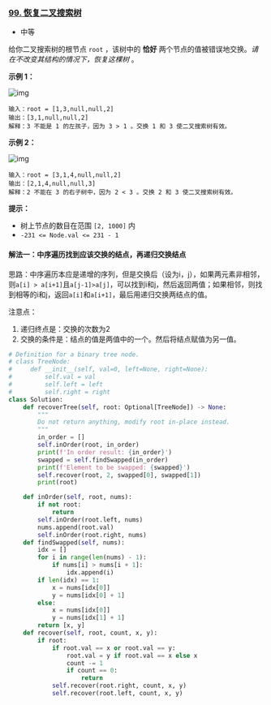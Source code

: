 ### [99. 恢复二叉搜索树](https://leetcode.cn/problems/recover-binary-search-tree/)

- 中等

给你二叉搜索树的根节点 `root` ，该树中的 **恰好** 两个节点的值被错误地交换。*请在不改变其结构的情况下，恢复这棵树* 。

**示例 1：**

 ![img](https://assets.leetcode.com/uploads/2020/10/28/recover1.jpg)

```
输入：root = [1,3,null,null,2]
输出：[3,1,null,null,2]
解释：3 不能是 1 的左孩子，因为 3 > 1 。交换 1 和 3 使二叉搜索树有效。
```

**示例 2：**

 ![img](https://assets.leetcode.com/uploads/2020/10/28/recover2.jpg)

```
输入：root = [3,1,4,null,null,2]
输出：[2,1,4,null,null,3]
解释：2 不能在 3 的右子树中，因为 2 < 3 。交换 2 和 3 使二叉搜索树有效。
```

**提示：**

- 树上节点的数目在范围 `[2, 1000]` 内
- `-231 <= Node.val <= 231 - 1`

#### 解法一：中序遍历找到应该交换的结点，再递归交换结点

思路：中序遍历本应是递增的序列，但是交换后（设为i，j），如果两元素非相邻，则`a[i] > a[i+1]`且`a[j-1]>a[j]`，可以找到i和j，然后返回两值；如果相邻，则找到相等的i和j，返回`a[i]`和`a[i+1]`，最后用递归交换两结点的值。

注意点：

1. 递归终点是：交换的次数为2
2. 交换的条件是：结点的值是两值中的一个。然后将结点赋值为另一值。

```python
# Definition for a binary tree node.
# class TreeNode:
#     def __init__(self, val=0, left=None, right=None):
#         self.val = val
#         self.left = left
#         self.right = right
class Solution:
    def recoverTree(self, root: Optional[TreeNode]) -> None:
        """
        Do not return anything, modify root in-place instead.
        """
        in_order = []
        self.inOrder(root, in_order)
        print(f'In order result: {in_order}')
        swapped = self.findSwapped(in_order)
        print(f'Element to be swapped: {swapped}')
        self.recover(root, 2, swapped[0], swapped[1])
        print(root)

    def inOrder(self, root, nums):
        if not root:
            return
        self.inOrder(root.left, nums)
        nums.append(root.val)
        self.inOrder(root.right, nums)
    def findSwapped(self, nums):
        idx = []
        for i in range(len(nums) - 1):
            if nums[i] > nums[i + 1]:
                idx.append(i)
        if len(idx) == 1:
            x = nums[idx[0]]
            y = nums[idx[0] + 1]
        else:
            x = nums[idx[0]]
            y = nums[idx[1] + 1]
        return [x, y]
    def recover(self, root, count, x, y):
        if root:
            if root.val == x or root.val == y:
                root.val = y if root.val == x else x
                count -= 1
                if count == 0:
                    return
            self.recover(root.right, count, x, y)
            self.recover(root.left, count, x, y)
```

